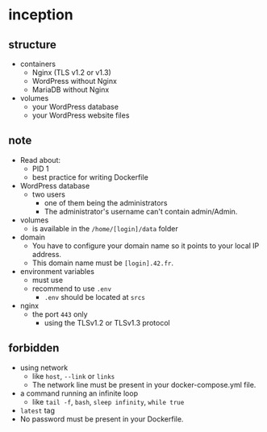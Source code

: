 # inception

## structure
- containers
  - Nginx (TLS v1.2 or v1.3)
  - WordPress without Nginx
  - MariaDB without Nginx
- volumes
  - your WordPress database
  - your WordPress website files

## note
- Read about:
  - PID 1
  - best practice for writing Dockerfile
- WordPress database
  - two users
    - one of them being the administrators
    - The administrator's username can't contain admin/Admin.
- volumes
  - is available in the `/home/[login]/data` folder
- domain
  - You have to configure your domain name so it points to your local IP address.
  - This domain name must be `[login].42.fr`.
- environment variables
  - must use
  - recommend to use `.env`
    - `.env` should be located at `srcs`
- nginx
  - the port `443` only
    - using the TLSv1.2 or TLSv1.3 protocol

## forbidden
- using network
  - like `host`, `--link` or `links`
  - The network line must be present in your docker-compose.yml file.
- a command running an infinite loop
  - like `tail -f`, `bash`, `sleep infinity`, `while true`
- `latest` tag
- No password must be present in your Dockerfile.
